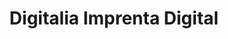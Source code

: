 ---
title: "Digitalia Imprenta Digital"
url: /pueblo-nuevo-de-guadiaro/digitalia-imprenta-digital/
shop: general
---